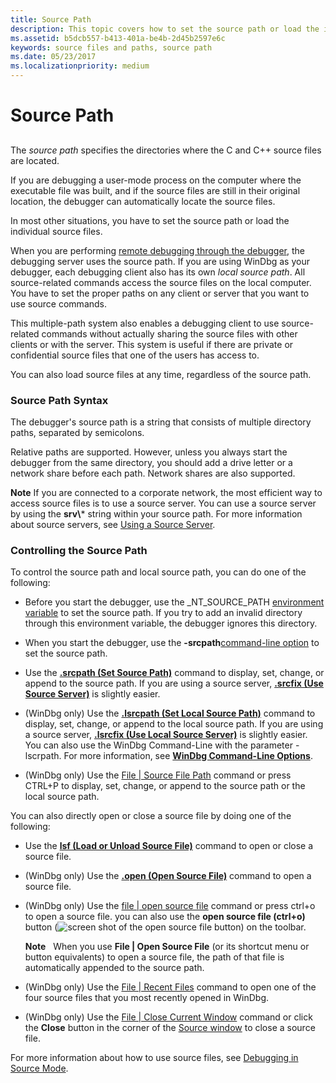 ```yaml
---
title: Source Path
description: This topic covers how to set the source path or load the individual source files.
ms.assetid: b5dcb557-b413-401a-be4b-2d45b2597e6c
keywords: source files and paths, source path
ms.date: 05/23/2017
ms.localizationpriority: medium
---
```


# Source Path


## <span id="ddk_source_path_dbg"></span><span id="DDK_SOURCE_PATH_DBG"></span>


The *source path* specifies the directories where the C and C++ source files are located.

If you are debugging a user-mode process on the computer where the executable file was built, and if the source files are still in their original location, the debugger can automatically locate the source files.

In most other situations, you have to set the source path or load the individual source files.

When you are performing [remote debugging through the debugger](remote-debugging-through-the-debugger.md), the debugging server uses the source path. If you are using WinDbg as your debugger, each debugging client also has its own *local source path*. All source-related commands access the source files on the local computer. You have to set the proper paths on any client or server that you want to use source commands.

This multiple-path system also enables a debugging client to use source-related commands without actually sharing the source files with other clients or with the server. This system is useful if there are private or confidential source files that one of the users has access to.

You can also load source files at any time, regardless of the source path.

### <span id="source_path_syntax"></span><span id="SOURCE_PATH_SYNTAX"></span>Source Path Syntax

The debugger's source path is a string that consists of multiple directory paths, separated by semicolons.

Relative paths are supported. However, unless you always start the debugger from the same directory, you should add a drive letter or a network share before each path. Network shares are also supported.

**Note**   If you are connected to a corporate network, the most efficient way to access source files is to use a source server. You can use a source server by using the **srv\\*** string within your source path. For more information about source servers, see [Using a Source Server](using-a-source-server.md).

 

### <span id="controlling_the_source_path"></span><span id="CONTROLLING_THE_SOURCE_PATH"></span>Controlling the Source Path

To control the source path and local source path, you can do one of the following:

-   Before you start the debugger, use the \_NT\_SOURCE\_PATH [environment variable](environment-variables.md) to set the source path. If you try to add an invalid directory through this environment variable, the debugger ignores this directory.

-   When you start the debugger, use the **-srcpath**[command-line option](command-line-options.md) to set the source path.

-   Use the [**.srcpath (Set Source Path)**](-srcpath---lsrcpath--set-source-path-.md) command to display, set, change, or append to the source path. If you are using a source server, [**.srcfix (Use Source Server)**](-srcfix---lsrcfix--use-source-server-.md) is slightly easier.

-   (WinDbg only) Use the [**.lsrcpath (Set Local Source Path)**](-srcpath---lsrcpath--set-source-path-.md) command to display, set, change, or append to the local source path. If you are using a source server, [**.lsrcfix (Use Local Source Server)**](-srcfix---lsrcfix--use-source-server-.md) is slightly easier. You can also use the WinDbg Command-Line with the parameter -lscrpath. For more information, see [**WinDbg Command-Line Options**](windbg-command-line-options.md).

-   (WinDbg only) Use the [File | Source File Path](file---source-file-path.md) command or press CTRL+P to display, set, change, or append to the source path or the local source path.

You can also directly open or close a source file by doing one of the following:

-   Use the [**lsf (Load or Unload Source File)**](lsf--lsf---load-or-unload-source-file-.md) command to open or close a source file.

-   (WinDbg only) Use the [**.open (Open Source File)**](-open--open-source-file-.md) command to open a source file.

-   (WinDbg only) Use the [file | open source file](file---open-source-file.md) command or press ctrl+o to open a source file. you can also use the **open source file (ctrl+o)** button (![screen shot of the open source file button](images/tbopen.png)) on the toolbar.

    **Note**   When you use **File | Open Source File** (or its shortcut menu or button equivalents) to open a source file, the path of that file is automatically appended to the source path.

     

-   (WinDbg only) Use the [File | Recent Files](file---recent-files.md) command to open one of the four source files that you most recently opened in WinDbg.

-   (WinDbg only) Use the [File | Close Current Window](file---close-current-window.md) command or click the **Close** button in the corner of the [Source window](source-window.md) to close a source file.

For more information about how to use source files, see [Debugging in Source Mode](debugging-in-source-mode.md).

 

 





